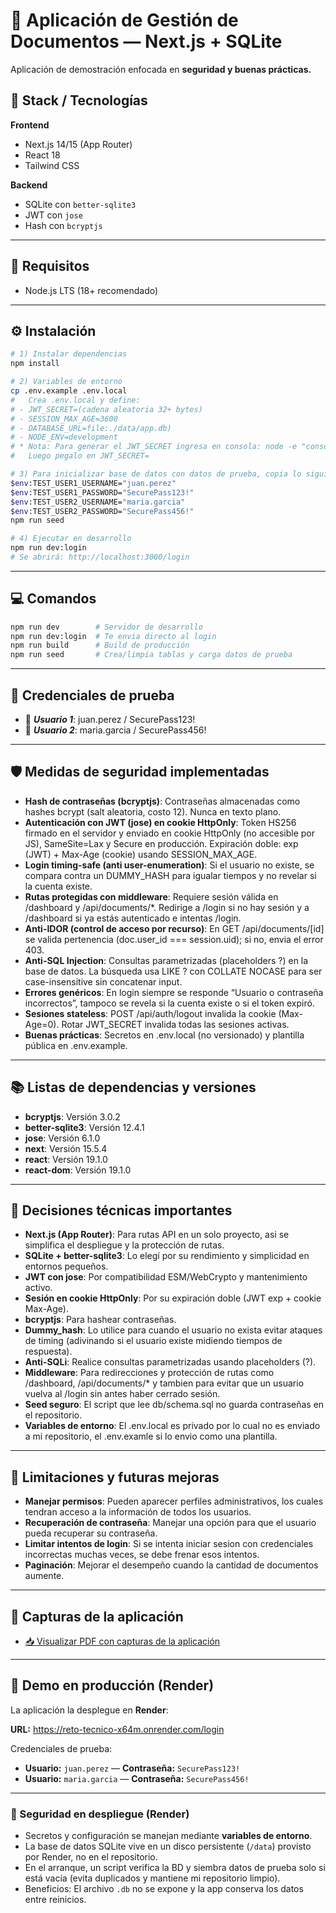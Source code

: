 # 📁 Aplicación de Gestión de Documentos — Next.js + SQLite

Aplicación de demostración enfocada en **seguridad y buenas prácticas.**

## 🧱 Stack / Tecnologías

**Frontend**

- Next.js 14/15 (App Router)
- React 18
- Tailwind CSS

**Backend**

- SQLite con `better-sqlite3`
- JWT con `jose`
- Hash con `bcryptjs`

---

## 🧩 Requisitos

- Node.js LTS (18+ recomendado)

---

## ⚙️ Instalación

```bash
# 1) Instalar dependencias
npm install

# 2) Variables de entorno
cp .env.example .env.local
#   Crea .env.local y define:
# - JWT_SECRET=(cadena aleatoria 32+ bytes)
# - SESSION_MAX_AGE=3600
# - DATABASE_URL=file:./data/app.db)
# - NODE_ENV=development
# * Nota: Para generar el JWT_SECRET ingresa en consola: node -e "console.log(require('crypto').randomBytes(32).toString('base64'))"
#   Luego pegalo en JWT_SECRET=

# 3) Para inicializar base de datos con datos de prueba, copia lo siguiente completo en la terminal
$env:TEST_USER1_USERNAME="juan.perez"
$env:TEST_USER1_PASSWORD="SecurePass123!"
$env:TEST_USER2_USERNAME="maria.garcia"
$env:TEST_USER2_PASSWORD="SecurePass456!"
npm run seed

# 4) Ejecutar en desarrollo
npm run dev:login
# Se abrirá: http://localhost:3000/login
```

---

## 💻 Comandos

```bash
npm run dev        # Servidor de desarrollo
npm run dev:login  # Te envia directo al login
npm run build      # Build de producción
npm run seed       # Crea/limpia tablas y carga datos de prueba
```

---

## 🔑 Credenciales de prueba

- 👤 **_Usuario 1_**: juan.perez / SecurePass123!
- 👤 **_Usuario 2_**: maria.garcia / SecurePass456!

---

## 🛡️ Medidas de seguridad implementadas

- **Hash de contraseñas (bcryptjs)**: Contraseñas almacenadas como hashes bcrypt (salt aleatoria, costo 12). Nunca en texto plano.
- **Autenticación con JWT (jose) en cookie HttpOnly**: Token HS256 firmado en el servidor y enviado en cookie HttpOnly (no accesible por JS), SameSite=Lax y Secure en producción. Expiración doble: exp (JWT) + Max-Age (cookie) usando SESSION_MAX_AGE.
- **Login timing-safe (anti user-enumeration)**: Si el usuario no existe, se compara contra un DUMMY_HASH para igualar tiempos y no revelar si la cuenta existe.
- **Rutas protegidas con middleware**: Requiere sesión válida en /dashboard y /api/documents/\*.
  Redirige a /login si no hay sesión y a /dashboard si ya estás autenticado e intentas /login.
- **Anti-IDOR (control de acceso por recurso)**: En GET /api/documents/[id] se valida pertenencia (doc.user_id === session.uid); si no, envia el error 403.
- **Anti-SQL Injection**: Consultas parametrizadas (placeholders ?) en la base de datos.
  La búsqueda usa LIKE ? con COLLATE NOCASE para ser case-insensitive sin concatenar input.
- **Errores genéricos**: En login siempre se responde “Usuario o contraseña incorrectos”, tampoco se revela si la cuenta existe o si el token expiró.
- **Sesiones stateless**: POST /api/auth/logout invalida la cookie (Max-Age=0).
  Rotar JWT_SECRET invalida todas las sesiones activas.
- **Buenas prácticas**: Secretos en .env.local (no versionado) y plantilla pública en .env.example.

---

## 📚 Listas de dependencias y versiones

- **bcryptjs**: Versión 3.0.2
- **better-sqlite3**: Versión 12.4.1
- **jose**: Versión 6.1.0
- **next**: Versión 15.5.4
- **react**: Versión 19.1.0
- **react-dom**: Versión 19.1.0

---

## 🧠 Decisiones técnicas importantes

- **Next.js (App Router)**: Para rutas API en un solo proyecto, asi se simplifica el despliegue y la protección de rutas.
- **SQLite + better-sqlite3**: Lo elegí por su rendimiento y simplicidad en entornos pequeños.
- **JWT con jose**: Por compatibilidad ESM/WebCrypto y mantenimiento activo.
- **Sesión en cookie HttpOnly**: Por su expiración doble (JWT exp + cookie Max-Age).
- **bcryptjs**: Para hashear contraseñas.
- **Dummy_hash**: Lo utilice para cuando el usuario no exista evitar ataques de timing (adivinando si el usuario existe midiendo tiempos de respuesta).
- **Anti-SQLi**: Realice consultas parametrizadas usando placeholders (?).
- **Middleware**: Para redirecciones y protección de rutas como /dashboard, /api/documents/\* y tambien para evitar que un usuario vuelva al /login sin antes haber cerrado sesión.
- **Seed seguro**: El script que lee db/schema.sql no guarda contraseñas en el repositorio.
- **Variables de entorno**: El .env.local es privado por lo cual no es enviado a mi repositorio, el .env.examle si lo envio como una plantilla.

---

## 🚧 Limitaciones y futuras mejoras

- **Manejar permisos**: Pueden aparecer perfiles administrativos, los cuales tendran acceso a la información de todos los usuarios.
- **Recuperación de contraseña**: Manejar una opción para que el usuario pueda recuperar su contraseña.
- **Limitar intentos de login**: Si se intenta iniciar sesion con credenciales incorrectas muchas veces, se debe frenar esos intentos.
- **Paginación**: Mejorar el desempeño cuando la cantidad de documentos aumente.

---

## 📸 Capturas de la aplicación

- [📥 Visualizar PDF con capturas de la aplicación](capturas%20aplicacion/Capturas%20de%20pantalla%20de%20la%20aplicacion.pdf)

---

## 🚀 Demo en producción (Render)

La aplicación la desplegue en **Render**:

**URL:** https://reto-tecnico-x64m.onrender.com/login

Credenciales de prueba:

- **Usuario:** `juan.perez` — **Contraseña:** `SecurePass123!`
- **Usuario:** `maria.garcia` — **Contraseña:** `SecurePass456!`

---

### 🔐 Seguridad en despliegue (Render)

- Secretos y configuración se manejan mediante **variables de entorno**.
- La base de datos SQLite vive en un disco persistente (`/data`) provisto por Render, no en el repositorio.
- En el arranque, un script verifica la BD y siembra datos de prueba solo si está vacía (evita duplicados y mantiene mi repositorio limpio).
- Beneficios: El archivo `.db` no se expone y la app conserva los datos entre reinicios.
